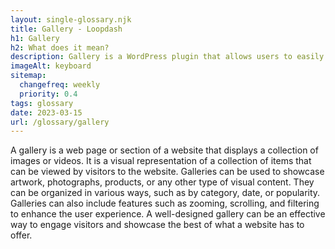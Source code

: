 ```yaml
--- 
layout: single-glossary.njk
title: Gallery - Loopdash
h1: Gallery
h2: What does it mean?
description: Gallery is a WordPress plugin that allows users to easily create and manage image galleries on their website.
imageAlt: keyboard
sitemap:
  changefreq: weekly
  priority: 0.4
tags: glossary
date: 2023-03-15
url: /glossary/gallery
---
```


A gallery is a web page or section of a website that displays a collection of images or videos. It is a visual representation of a collection of items that can be viewed by visitors to the website. Galleries can be used to showcase artwork, photographs, products, or any other type of visual content. They can be organized in various ways, such as by category, date, or popularity. Galleries can also include features such as zooming, scrolling, and filtering to enhance the user experience. A well-designed gallery can be an effective way to engage visitors and showcase the best of what a website has to offer.
